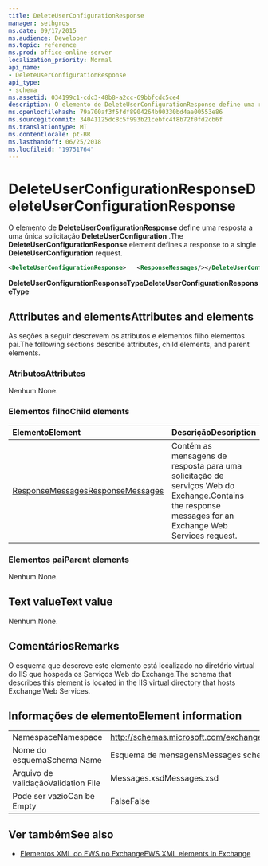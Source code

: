 ```yaml
---
title: DeleteUserConfigurationResponse
manager: sethgros
ms.date: 09/17/2015
ms.audience: Developer
ms.topic: reference
ms.prod: office-online-server
localization_priority: Normal
api_name:
- DeleteUserConfigurationResponse
api_type:
- schema
ms.assetid: 034199c1-cdc3-48b8-a2cc-69bbfcdc5ce4
description: O elemento de DeleteUserConfigurationResponse define uma resposta a uma única solicitação DeleteUserConfiguration.
ms.openlocfilehash: 79a700af3f5fdf8904264b90330bd4ae00553e86
ms.sourcegitcommit: 34041125dc8c5f993b21cebfc4f8b72f0fd2cb6f
ms.translationtype: MT
ms.contentlocale: pt-BR
ms.lasthandoff: 06/25/2018
ms.locfileid: "19751764"
---
```

# <a name="deleteuserconfigurationresponse"></a><span data-ttu-id="86e27-103">DeleteUserConfigurationResponse</span><span class="sxs-lookup"><span data-stu-id="86e27-103">DeleteUserConfigurationResponse</span></span>

<span data-ttu-id="86e27-104">O elemento de **DeleteUserConfigurationResponse** define uma resposta a uma única solicitação **DeleteUserConfiguration** .</span><span class="sxs-lookup"><span data-stu-id="86e27-104">The **DeleteUserConfigurationResponse** element defines a response to a single **DeleteUserConfiguration** request.</span></span> 
  
```xml
<DeleteUserConfigurationResponse>   <ResponseMessages/></DeleteUserConfigurationResponse>
```

 <span data-ttu-id="86e27-105">**DeleteUserConfigurationResponseType**</span><span class="sxs-lookup"><span data-stu-id="86e27-105">**DeleteUserConfigurationResponseType**</span></span>
## <a name="attributes-and-elements"></a><span data-ttu-id="86e27-106">Attributes and elements</span><span class="sxs-lookup"><span data-stu-id="86e27-106">Attributes and elements</span></span>

<span data-ttu-id="86e27-107">As seções a seguir descrevem os atributos e elementos filho elementos pai.</span><span class="sxs-lookup"><span data-stu-id="86e27-107">The following sections describe attributes, child elements, and parent elements.</span></span>
  
### <a name="attributes"></a><span data-ttu-id="86e27-108">Atributos</span><span class="sxs-lookup"><span data-stu-id="86e27-108">Attributes</span></span>

<span data-ttu-id="86e27-109">Nenhum.</span><span class="sxs-lookup"><span data-stu-id="86e27-109">None.</span></span>
  
### <a name="child-elements"></a><span data-ttu-id="86e27-110">Elementos filho</span><span class="sxs-lookup"><span data-stu-id="86e27-110">Child elements</span></span>

|<span data-ttu-id="86e27-111">**Elemento**</span><span class="sxs-lookup"><span data-stu-id="86e27-111">**Element**</span></span>|<span data-ttu-id="86e27-112">**Descrição**</span><span class="sxs-lookup"><span data-stu-id="86e27-112">**Description**</span></span>|
|:-----|:-----|
|[<span data-ttu-id="86e27-113">ResponseMessages</span><span class="sxs-lookup"><span data-stu-id="86e27-113">ResponseMessages</span></span>](responsemessages.md) <br/> |<span data-ttu-id="86e27-114">Contém as mensagens de resposta para uma solicitação de serviços Web do Exchange.</span><span class="sxs-lookup"><span data-stu-id="86e27-114">Contains the response messages for an Exchange Web Services request.</span></span>  <br/> |
   
### <a name="parent-elements"></a><span data-ttu-id="86e27-115">Elementos pai</span><span class="sxs-lookup"><span data-stu-id="86e27-115">Parent elements</span></span>

<span data-ttu-id="86e27-116">Nenhum.</span><span class="sxs-lookup"><span data-stu-id="86e27-116">None.</span></span>
  
## <a name="text-value"></a><span data-ttu-id="86e27-117">Text value</span><span class="sxs-lookup"><span data-stu-id="86e27-117">Text value</span></span>

<span data-ttu-id="86e27-118">Nenhum.</span><span class="sxs-lookup"><span data-stu-id="86e27-118">None.</span></span>
  
## <a name="remarks"></a><span data-ttu-id="86e27-119">Comentários</span><span class="sxs-lookup"><span data-stu-id="86e27-119">Remarks</span></span>

<span data-ttu-id="86e27-120">O esquema que descreve este elemento está localizado no diretório virtual do IIS que hospeda os Serviços Web do Exchange.</span><span class="sxs-lookup"><span data-stu-id="86e27-120">The schema that describes this element is located in the IIS virtual directory that hosts Exchange Web Services.</span></span>
  
## <a name="element-information"></a><span data-ttu-id="86e27-121">Informações de elemento</span><span class="sxs-lookup"><span data-stu-id="86e27-121">Element information</span></span>

|||
|:-----|:-----|
|<span data-ttu-id="86e27-122">Namespace</span><span class="sxs-lookup"><span data-stu-id="86e27-122">Namespace</span></span>  <br/> |http://schemas.microsoft.com/exchange/services/2006/messages  <br/> |
|<span data-ttu-id="86e27-123">Nome do esquema</span><span class="sxs-lookup"><span data-stu-id="86e27-123">Schema Name</span></span>  <br/> |<span data-ttu-id="86e27-124">Esquema de mensagens</span><span class="sxs-lookup"><span data-stu-id="86e27-124">Messages schema</span></span>  <br/> |
|<span data-ttu-id="86e27-125">Arquivo de validação</span><span class="sxs-lookup"><span data-stu-id="86e27-125">Validation File</span></span>  <br/> |<span data-ttu-id="86e27-126">Messages.xsd</span><span class="sxs-lookup"><span data-stu-id="86e27-126">Messages.xsd</span></span>  <br/> |
|<span data-ttu-id="86e27-127">Pode ser vazio</span><span class="sxs-lookup"><span data-stu-id="86e27-127">Can be Empty</span></span>  <br/> |<span data-ttu-id="86e27-128">False</span><span class="sxs-lookup"><span data-stu-id="86e27-128">False</span></span>  <br/> |
   
## <a name="see-also"></a><span data-ttu-id="86e27-129">Ver também</span><span class="sxs-lookup"><span data-stu-id="86e27-129">See also</span></span>

- [<span data-ttu-id="86e27-130">Elementos XML do EWS no Exchange</span><span class="sxs-lookup"><span data-stu-id="86e27-130">EWS XML elements in Exchange</span></span>](ews-xml-elements-in-exchange.md)

